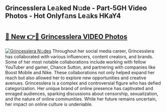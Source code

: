 ## Grincesslera Le𝚊ked N𝚞de - Part-5GH Video Photos - Hot Onlyf𝚊ns Le𝚊ks HKaY4

# <h2><a href="http://ab2383.deff.icu/?id=Grincesslera">🔗 New 👉🔴 Grincesslera VIDEO Photos</a></h2>

[![Grincesslera N𝚞des](https://i.imgur.com/rIISA9y.gif)](http://ab2383.deff.icu/?id=Grincesslera)
Throughout her social media career, Grincesslera has collaborated with various influencers, content creators, and brands. Some of her most notable collaborations include working with fellow YouTuber and gamer, Chance Sutton, and partnering with companies like Boost Mobile and Nike. These collaborations not only helped expand her reach but also allowed her to explore new opportunities and creative avenues. Grincesslera is a complex and controversial figure who has defied categorization. Her unique brand of online presence has captivated and enraged audiences, sparking discussions about censorship, sexualization, and the nature of online communities. While her future remains uncertain, her impact on online culture is undeniable.
